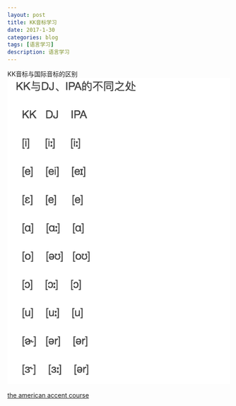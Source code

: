 ```yaml
---
layout: post
title: KK音标学习
date: 2017-1-30
categories: blog
tags: [语言学习]
description: 语言学习
---
```



KK音标与国际音标的区别        
![](https://raw.githubusercontent.com/whuhan2013/myImage/master/language/p2/p1.png)

[the american accent course](http://www.bilibili.com/video/av2891661/)


